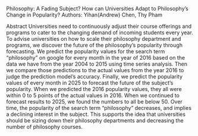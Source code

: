 Philosophy: A Fading Subject? How can Universities Adapt to Philosophy’s Change in Popularity?
Authors: Yihan(Andrew) Chen, Thy Pham

Abstract
Universities need to continuously adjust their course offerings and programs to cater to the changing demand of incoming students every year. 
To advise universities on how to scale their philosophy department and programs, we discover the future of the philosophy’s popularity through forecasting. 
We predict the popularity values for the search term “philosophy” on google for every month in the year of 2016 based on the data we have from the year 2004 to 2015 using time series analysis. 
Then we compare those predictions to the actual values from the year 2016 to judge the prediction model’s accuracy. 
Finally, we predict the popularity values of every month in 2025 to forecast the future of the subject’s popularity. 
When we predicted the 2016 popularity values, they all were within 0 to 5 points of the actual values in 2016. 
When we continued to forecast results to 2025, we found the numbers to all be below 50. Over time, the popularity of the search term “philosophy” decreases, and implies a declining interest in the subject. 
This supports the idea that universities should be sizing down their philosophy departments and decreasing the number of philosophy courses. 
